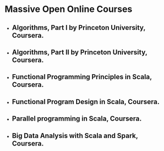 # Massive Open Online Courses
- ## Algorithms, Part I by Princeton University, Coursera.
- ## Algorithms, Part II by Princeton University, Coursera.
- ## Functional Programming Principles in Scala, Coursera.
- ## Functional Program Design in Scala, Coursera.
- ## Parallel programming in Scala, Coursera.
- ## Big Data Analysis with Scala and Spark, Coursera.